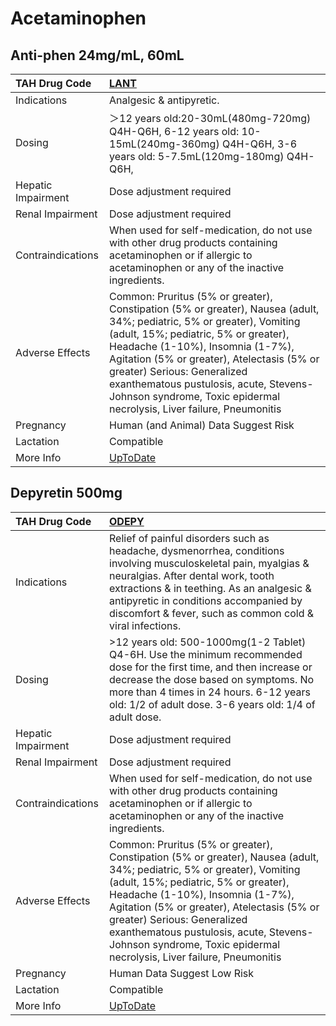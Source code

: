# Acetaminophen

## Anti-phen 24mg/mL, 60mL

| TAH Drug Code      | [LANT](https://www.tahsda.org.tw/drugs/hissearch.php?drug_code=LANT)                                                                                                                                                                                                                                                                                                                             |
|:-------------------|:-------------------------------------------------------------------------------------------------------------------------------------------------------------------------------------------------------------------------------------------------------------------------------------------------------------------------------------------------------------------------------------------------|
| Indications        | Analgesic & antipyretic.                                                                                                                                                                                                                                                                                                                                                                         |
| Dosing             | ＞12 years old:20-30mL(480mg-720mg) Q4H-Q6H, 6-12 years old: 10-15mL(240mg-360mg) Q4H-Q6H, 3-6 years old: 5-7.5mL(120mg-180mg) Q4H-Q6H,                                                                                                                                                                                                                                                          |
| Hepatic Impairment | Dose adjustment required                                                                                                                                                                                                                                                                                                                                                                         |
| Renal Impairment   | Dose adjustment required                                                                                                                                                                                                                                                                                                                                                                         |
| Contraindications  | When used for self-medication, do not use with other drug products containing acetaminophen or if allergic to acetaminophen or any of the inactive ingredients.                                                                                                                                                                                                                                  |
| Adverse Effects    | Common: Pruritus (5% or greater), Constipation (5% or greater), Nausea (adult, 34%; pediatric, 5% or greater), Vomiting (adult, 15%; pediatric, 5% or greater), Headache (1-10%), Insomnia (1-7%), Agitation (5% or greater), Atelectasis (5% or greater) Serious: Generalized exanthematous pustulosis, acute, Stevens-Johnson syndrome, Toxic epidermal necrolysis, Liver failure, Pneumonitis |
| Pregnancy          | Human (and Animal) Data Suggest Risk                                                                                                                                                                                                                                                                                                                                                             |
| Lactation          | Compatible                                                                                                                                                                                                                                                                                                                                                                                       |
| More Info          | [UpToDate](https://www.uptodate.com/contents/acetaminophen-paracetamol-drug-information)                                                                                                                                                                                                                                                                                                         |

## Depyretin 500mg

| TAH Drug Code      | [ODEPY](https://www.tahsda.org.tw/drugs/hissearch.php?drug_code=ODEPY)                                                                                                                                                                                                                                                                                                                           |
|:-------------------|:-------------------------------------------------------------------------------------------------------------------------------------------------------------------------------------------------------------------------------------------------------------------------------------------------------------------------------------------------------------------------------------------------|
| Indications        | Relief of painful disorders such as headache, dysmenorrhea, conditions involving musculoskeletal pain, myalgias & neuralgias. After dental work, tooth extractions & in teething. As an analgesic & antipyretic in conditions accompanied by discomfort & fever, such as common cold & viral infections.                                                                                         |
| Dosing             | >12 years old: 500-1000mg(1-2 Tablet) Q4-6H. Use the minimum recommended dose for the first time, and then increase or decrease the dose based on symptoms. No more than 4 times in 24 hours. 6-12 years old: 1/2 of adult dose. 3-6 years old: 1/4 of adult dose.                                                                                                                               |
| Hepatic Impairment | Dose adjustment required                                                                                                                                                                                                                                                                                                                                                                         |
| Renal Impairment   | Dose adjustment required                                                                                                                                                                                                                                                                                                                                                                         |
| Contraindications  | When used for self-medication, do not use with other drug products containing acetaminophen or if allergic to acetaminophen or any of the inactive ingredients.                                                                                                                                                                                                                                  |
| Adverse Effects    | Common: Pruritus (5% or greater), Constipation (5% or greater), Nausea (adult, 34%; pediatric, 5% or greater), Vomiting (adult, 15%; pediatric, 5% or greater), Headache (1-10%), Insomnia (1-7%), Agitation (5% or greater), Atelectasis (5% or greater) Serious: Generalized exanthematous pustulosis, acute, Stevens-Johnson syndrome, Toxic epidermal necrolysis, Liver failure, Pneumonitis |
| Pregnancy          | Human Data Suggest Low Risk                                                                                                                                                                                                                                                                                                                                                                      |
| Lactation          | Compatible                                                                                                                                                                                                                                                                                                                                                                                       |
| More Info          | [UpToDate](https://www.uptodate.com/contents/acetaminophen-paracetamol-drug-information)                                                                                                                                                                                                                                                                                                         |

